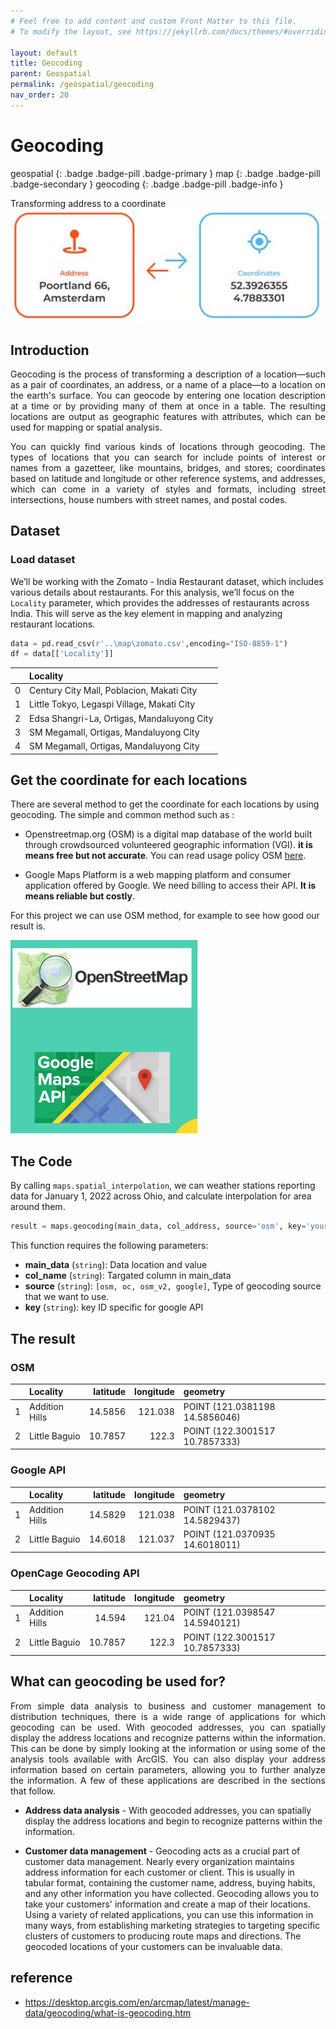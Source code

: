 ```yaml
---
# Feel free to add content and custom Front Matter to this file.
# To modify the layout, see https://jekyllrb.com/docs/themes/#overriding-theme-defaults

layout: default
title: Geocoding
parent: Geospatial
permalink: /geospatial/geocoding
nav_order: 20
---
```


#  Geocoding

geospatial
{: .badge .badge-pill .badge-primary }
map
{: .badge .badge-pill .badge-secondary }
geocoding
{: .badge .badge-pill .badge-info }

Transforming address to a coordinate
<img src="/assets/images/geospatial/snippet/geocoding.jpg" alt="drawing" width="500"/>

## Introduction
<p style='text-align: justify;'>
Geocoding is the process of transforming a description of a location—such as a pair of coordinates, an address, or a name of a place—to a location on the earth's surface. You can geocode by entering one location description at a time or by providing many of them at once in a table. The resulting locations are output as geographic features with attributes, which can be used for mapping or spatial analysis.</p>

<p style='text-align: justify;'>
You can quickly find various kinds of locations through geocoding. The types of locations that you can search for include points of interest or names from a gazetteer, like mountains, bridges, and stores; coordinates based on latitude and longitude or other reference systems, and addresses, which can come in a variety of styles and formats, including street intersections, house numbers with street names, and postal codes.</p>

## Dataset

### Load dataset
We’ll be working with the Zomato - India Restaurant dataset, which includes various details about restaurants. For this analysis, we’ll focus on the `Locality` parameter, which provides the addresses of restaurants across India. This will serve as the key element in mapping and analyzing restaurant locations.

```python
data = pd.read_csv(r'..\map\zomato.csv',encoding="ISO-8859-1")
df = data[['Locality']]
```


| | Locality                                   |
|-|:-------------------------------------------|
|0| Century City Mall, Poblacion, Makati City  |
|1| Little Tokyo, Legaspi Village, Makati City |
|2| Edsa Shangri-La, Ortigas, Mandaluyong City |
|3| SM Megamall, Ortigas, Mandaluyong City     |
|4| SM Megamall, Ortigas, Mandaluyong City     |


## Get the coordinate for each locations
There are several method to get the coordinate for each locations by using geocoding. The simple and common method such as :

- Openstreetmap.org (OSM)
is a digital map database of the world built through crowdsourced volunteered geographic information (VGI). **it is means free but not accurate**. You can read usage policy OSM [here](http://wiki.openstreetmap.org/wiki/Tile_usage_policy).

- Google Maps Platform
is a web mapping platform and consumer application offered by Google. We need billing to access their API. **It is means reliable but costly**.

For this project we can use OSM method, for example to see how good our result is.

<img src="/assets/images/geospatial/tsp/tsp_10.png" alt="drawing" width="300"/>


## The Code
By calling `maps.spatial_interpolation`, we can weather stations reporting data for January 1, 2022 across Ohio, and calculate interpolation for area around them.

```python
result = maps.geocoding(main_data, col_address, source='osm', key='your_API_key')
```

This function requires the following parameters:
- **main_data** (`string`):          Data location and value    
- **col_name** (`string`):           Targated column in main_data    
- **source** (`string`):             `[osm, oc, osm_v2, google]`, Type of geocoding source that we want to use.
- **key** (`string`):                key ID specific for google API


## The result
### OSM

|    | Locality       |   latitude |   longitude | geometry                       |
|---:|:---------------|-----------:|------------:|:-------------------------------|
| 1  | Addition Hills |    14.5856 |     121.038 | POINT (121.0381198 14.5856046) |
| 2  | Little Baguio  |    10.7857 |     122.3   | POINT (122.3001517 10.7857333) |

### Google API

|    | Locality       |   latitude |   longitude | geometry                       |
|---:|:---------------|-----------:|------------:|:-------------------------------|
| 1  | Addition Hills |    14.5829 |     121.038 | POINT (121.0378102 14.5829437) |
| 2  | Little Baguio  |    14.6018 |     121.037 | POINT (121.0370935 14.6018011) |

### OpenCage Geocoding API

|    | Locality       |   latitude |   longitude | geometry                       |
|---:|:---------------|-----------:|------------:|:-------------------------------|
| 1  | Addition Hills |    14.594  |      121.04 | POINT (121.0398547 14.5940121) |
| 2  | Little Baguio  |    10.7857 |      122.3  | POINT (122.3001517 10.7857333) |


## What can geocoding be used for?

<p style='text-align: justify;'>
From simple data analysis to business and customer management to distribution techniques, there is a wide range of applications for which geocoding can be used. With geocoded addresses, you can spatially display the address locations and recognize patterns within the information. This can be done by simply looking at the information or using some of the analysis tools available with ArcGIS. You can also display your address information based on certain parameters, allowing you to further analyze the information. A few of these applications are described in the sections that follow.</p>

- **Address data analysis** - With geocoded addresses, you can spatially display the address locations and begin to recognize patterns within the information.

- **Customer data management** - Geocoding acts as a crucial part of customer data management. Nearly every organization maintains address information for each customer or client. This is usually in tabular format, containing the customer name, address, buying habits, and any other information you have collected. Geocoding allows you to take your customers' information and create a map of their locations. Using a variety of related applications, you can use this information in many ways, from establishing marketing strategies to targeting specific clusters of customers to producing route maps and directions. The geocoded locations of your customers can be invaluable data.

## reference
- https://desktop.arcgis.com/en/arcmap/latest/manage-data/geocoding/what-is-geocoding.htm